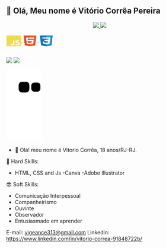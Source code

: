 ## 👋 Olá, Meu nome é Vitório Corrêa Pereira

<div align="center">
  <a href="https://github.com/VitorioCp">
  <img height="180em" src="https://github-readme-stats.vercel.app/api?username=VitorioCp&show_icons=true&theme=dracula&include_all_commits=true&count_private=true"/>
  <img height="180em" src="https://github-readme-stats.vercel.app/api/top-langs/?username=VitorioCp&layout=compact&langs_count=7&theme=dracula"/>
</div>
<div style="display: inline_block"><br>
  <img align="center" alt="vitorio-Js" height="30" width="40" src="https://raw.githubusercontent.com/devicons/devicon/master/icons/javascript/javascript-plain.svg">
  <img align="center" alt="vitorio-HTML" height="30" width="40" src="https://raw.githubusercontent.com/devicons/devicon/master/icons/html5/html5-original.svg">
  <img align="center" alt="vitorio-CSS" height="30" width="40" src="https://raw.githubusercontent.com/devicons/devicon/master/icons/css3/css3-original.svg">
</div>

  ##

<div> 
  <a href = "mailto:vigeance313@gmail.com"><img src="https://img.shields.io/badge/-Gmail-%23333?style=for-the-badge&logo=gmail&logoColor=white" target="_blank"></a>
  <a href="https://www.linkedin.com/in/vitorio-correa-91848722b/" target="_blank"><img src="https://img.shields.io/badge/-LinkedIn-%230077B5?style=for-the-badge&logo=linkedin&logoColor=white" target="_blank"></a> 

  ![Snake animation](https://github.com/rafaballerini/rafaballerini/blob/output/github-contribution-grid-snake.svg)

</div>



- 👋 Olá! meu nome é Vitorio Corrêa, 18 anos/RJ-RJ.


🤖 Hard Skills:
- HTML, CSS and Js
-Canva
-Adobe Illustrator

😎 Soft Skills:
- Comunicação Interpessoal
- Companheirismo 
- Ouvinte
- Observador
- Entusiasmado em aprender 


E-mail: vigeance313@gmail.com
Linkedin: https://www.linkedin.com/in/vitorio-correa-91848722b/
